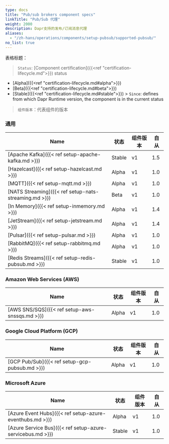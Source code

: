 ```yaml
---
type: docs
title: "Pub/sub brokers component specs"
linkTitle: "Pub/Sub 代理"
weight: 2000
description: Dapr支持的发布/订阅消息代理
aliases:
  - "/zh-hans/operations/components/setup-pubsub/supported-pubsub/"
no_list: true
---
```


表格标题：

> `Status`: [Component certification]({{<ref "certification-lifecycle.md">}}) status
  - [Alpha]({{<ref "certification-lifecycle.md#alpha">}})
  - [Beta]({{<ref "certification-lifecycle.md#beta">}})
  - [Stable]({{<ref "certification-lifecycle.md#stable">}}) > `Since`: defines from which Dapr Runtime version, the component is in the current status

> `组件版本`：代表组件的版本
### 通用

| Name                                                  | 状态     | 组件版本 | 自从  |
| ----------------------------------------------------- | ------ | ---- | --- |
| [Apache Kafka]({{< ref setup-apache-kafka.md >}})     | Stable | v1   | 1.5 |
| [Hazelcast]({{< ref setup-hazelcast.md >}})           | Alpha  | v1   | 1.0 |
| [MQTT]({{< ref setup-mqtt.md >}})                     | Alpha  | v1   | 1.0 |
| [NATS Streaming]({{< ref setup-nats-streaming.md >}}) | Beta   | v1   | 1.0 |
| [In Memory]({{< ref setup-inmemory.md >}})            | Alpha  | v1   | 1.4 |
| [JetStream]({{< ref setup-jetstream.md >}})           | Alpha  | v1   | 1.4 |
| [Pulsar]({{< ref setup-pulsar.md >}})                 | Alpha  | v1   | 1.0 |
| [RabbitMQ]({{< ref setup-rabbitmq.md >}})             | Alpha  | v1   | 1.0 |
| [Redis Streams]({{< ref setup-redis-pubsub.md >}})    | Stable | v1   | 1.0 |

### Amazon Web Services (AWS)

| Name                                           | 状态    | 组件版本 | 自从  |
| ---------------------------------------------- | ----- | ---- | --- |
| [AWS SNS/SQS]({{< ref setup-aws-snssqs.md >}}) | Alpha | v1   | 1.0 |

### Google Cloud Platform (GCP)

| Name                                           | 状态    | 组件版本 | 自从  |
| ---------------------------------------------- | ----- | ---- | --- |
| [GCP Pub/Sub]({{< ref setup-gcp-pubsub.md >}}) | Alpha | v1   | 1.0 |

### Microsoft Azure

| Name                                                       | 状态     | 组件版本 | 自从  |
| ---------------------------------------------------------- | ------ | ---- | --- |
| [Azure Event Hubs]({{< ref setup-azure-eventhubs.md >}})   | Alpha  | v1   | 1.0 |
| [Azure Service Bus]({{< ref setup-azure-servicebus.md >}}) | Stable | v1   | 1.0 |

